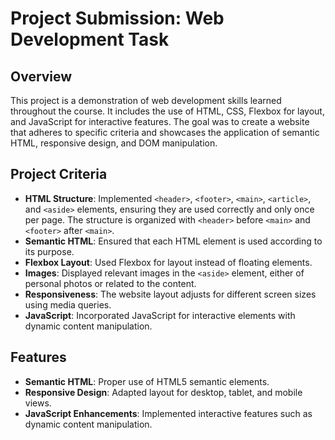 # Project Submission: Web Development Task

## Overview

This project is a demonstration of web development skills learned throughout the course. It includes the use of HTML, CSS, Flexbox for layout, and JavaScript for interactive features. The goal was to create a website that adheres to specific criteria and showcases the application of semantic HTML, responsive design, and DOM manipulation.

## Project Criteria

- **HTML Structure**: Implemented `<header>`, `<footer>`, `<main>`, `<article>`, and `<aside>` elements, ensuring they are used correctly and only once per page. The structure is organized with `<header>` before `<main>` and `<footer>` after `<main>`.
- **Semantic HTML**: Ensured that each HTML element is used according to its purpose.
- **Flexbox Layout**: Used Flexbox for layout instead of floating elements.
- **Images**: Displayed relevant images in the `<aside>` element, either of personal photos or related to the content.
- **Responsiveness**: The website layout adjusts for different screen sizes using media queries.
- **JavaScript**: Incorporated JavaScript for interactive elements with dynamic content manipulation.

## Features

- **Semantic HTML**: Proper use of HTML5 semantic elements.
- **Responsive Design**: Adapted layout for desktop, tablet, and mobile views.
- **JavaScript Enhancements**: Implemented interactive features such as dynamic content manipulation.

